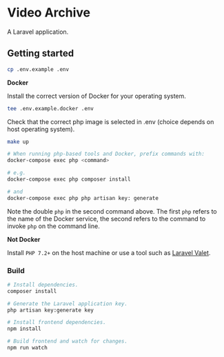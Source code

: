 # Video Archive

A Laravel application.

## Getting started

```sh
cp .env.example .env
```

**Docker**

Install the correct version of Docker for your operating system. 

```sh
tee .env.example.docker .env
```
Check that the correct php image is selected in .env (choice depends on host operating system).

```sh
make up
```

```sh
# When running php-based tools and Docker, prefix commands with:
docker-compose exec php <command>

# e.g.
docker-compose exec php composer install

# and
docker-compose exec php php artisan key: generate
```

Note the double `php` in the second command above. The first `php` refers to the name of the Docker service, the second refers to the command to invoke `php` on the command line.

**Not Docker**

Install `PHP 7.2+` on the host machine or use a tool such as [Laravel Valet](https://laravel.com/docs/6.x/valet).

### Build

```sh
# Install dependencies.
composer install

# Generate the Laravel application key.
php artisan key:generate key

# Install frontend dependencies.
npm install

# Build frontend and watch for changes.
npm run watch
```
